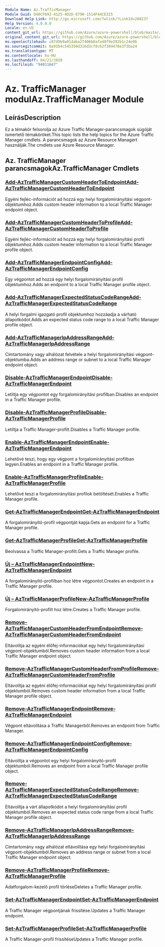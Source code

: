 ```yaml
---
Module Name: Az.TrafficManager
Module Guid: D48CF693-4125-4D2D-8790-1514F44CE325
Download Help Link: http://go.microsoft.com/fwlink/?LinkId=280237
Help Version: 4.0.0.0
Locale: en-US
content_git_url: https://github.com/Azure/azure-powershell/blob/master/src/TrafficManager/TrafficManager/help/Az.TrafficManager.md
original_content_git_url: https://github.com/Azure/azure-powershell/blob/master/src/TrafficManager/TrafficManager/help/Az.TrafficManager.md
ms.openlocfilehash: c87d9b9a01daba27406b8afa40f9e392b1c24e9b
ms.sourcegitcommit: 6a91b4c545350d316d3cf8c62f384478e3f3ba24
ms.translationtype: MT
ms.contentlocale: hu-HU
ms.lasthandoff: 04/21/2020
ms.locfileid: "94011647"
---
```

# <span data-ttu-id="6799e-101">Az. TrafficManager modul</span><span class="sxs-lookup"><span data-stu-id="6799e-101">Az.TrafficManager Module</span></span>
## <span data-ttu-id="6799e-102">Leírás</span><span class="sxs-lookup"><span data-stu-id="6799e-102">Description</span></span>
<span data-ttu-id="6799e-103">Ez a témakör felsorolja az Azure Traffic Manager-parancsmagok súgóját ismertető témaköröket.</span><span class="sxs-lookup"><span data-stu-id="6799e-103">This topic lists the help topics for the Azure Traffic Manager cmdlets.</span></span> <span data-ttu-id="6799e-104">A parancsmagok az Azure Resource Managert használják.</span><span class="sxs-lookup"><span data-stu-id="6799e-104">The cmdlets use Azure Resource Manager.</span></span>

## <span data-ttu-id="6799e-105">Az. TrafficManager parancsmagok</span><span class="sxs-lookup"><span data-stu-id="6799e-105">Az.TrafficManager Cmdlets</span></span>
### [<span data-ttu-id="6799e-106">Add-AzTrafficManagerCustomHeaderToEndpoint</span><span class="sxs-lookup"><span data-stu-id="6799e-106">Add-AzTrafficManagerCustomHeaderToEndpoint</span></span>](Add-AzTrafficManagerCustomHeaderToEndpoint.md)
<span data-ttu-id="6799e-107">Egyéni fejléc-információt ad hozzá egy helyi forgalomirányítási végpont-objektumhoz.</span><span class="sxs-lookup"><span data-stu-id="6799e-107">Adds custom header information to a local Traffic Manager endpoint object.</span></span>

### [<span data-ttu-id="6799e-108">Add-AzTrafficManagerCustomHeaderToProfile</span><span class="sxs-lookup"><span data-stu-id="6799e-108">Add-AzTrafficManagerCustomHeaderToProfile</span></span>](Add-AzTrafficManagerCustomHeaderToProfile.md)
<span data-ttu-id="6799e-109">Egyéni fejléc-információt ad hozzá egy helyi forgalomirányítási profil objektumhoz.</span><span class="sxs-lookup"><span data-stu-id="6799e-109">Adds custom header information to a local Traffic Manager profile object.</span></span>

### [<span data-ttu-id="6799e-110">Add-AzTrafficManagerEndpointConfig</span><span class="sxs-lookup"><span data-stu-id="6799e-110">Add-AzTrafficManagerEndpointConfig</span></span>](Add-AzTrafficManagerEndpointConfig.md)
<span data-ttu-id="6799e-111">Egy végpontot ad hozzá egy helyi forgalomirányítási profil objektumhoz.</span><span class="sxs-lookup"><span data-stu-id="6799e-111">Adds an endpoint to a local Traffic Manager profile object.</span></span>

### [<span data-ttu-id="6799e-112">Add-AzTrafficManagerExpectedStatusCodeRange</span><span class="sxs-lookup"><span data-stu-id="6799e-112">Add-AzTrafficManagerExpectedStatusCodeRange</span></span>](Add-AzTrafficManagerExpectedStatusCodeRange.md)
<span data-ttu-id="6799e-113">A helyi forgalmi igazgató profil objektumhoz hozzáadja a várható állapotkódot.</span><span class="sxs-lookup"><span data-stu-id="6799e-113">Adds an expected status code range to a local Traffic Manager profile object.</span></span>

### [<span data-ttu-id="6799e-114">Add-AzTrafficManagerIpAddressRange</span><span class="sxs-lookup"><span data-stu-id="6799e-114">Add-AzTrafficManagerIpAddressRange</span></span>](Add-AzTrafficManagerIpAddressRange.md)
<span data-ttu-id="6799e-115">Címtartomány vagy alhálózat felvétele a helyi forgalomirányítási végpont-objektumba.</span><span class="sxs-lookup"><span data-stu-id="6799e-115">Adds an address range or subnet to a local Traffic Manager endpoint object.</span></span>

### [<span data-ttu-id="6799e-116">Disable-AzTrafficManagerEndpoint</span><span class="sxs-lookup"><span data-stu-id="6799e-116">Disable-AzTrafficManagerEndpoint</span></span>](Disable-AzTrafficManagerEndpoint.md)
<span data-ttu-id="6799e-117">Letiltja egy végpontot egy forgalomirányítási profilban.</span><span class="sxs-lookup"><span data-stu-id="6799e-117">Disables an endpoint in a Traffic Manager profile.</span></span>

### [<span data-ttu-id="6799e-118">Disable-AzTrafficManagerProfile</span><span class="sxs-lookup"><span data-stu-id="6799e-118">Disable-AzTrafficManagerProfile</span></span>](Disable-AzTrafficManagerProfile.md)
<span data-ttu-id="6799e-119">Letiltja a Traffic Manager-profilt.</span><span class="sxs-lookup"><span data-stu-id="6799e-119">Disables a Traffic Manager profile.</span></span>

### [<span data-ttu-id="6799e-120">Enable-AzTrafficManagerEndpoint</span><span class="sxs-lookup"><span data-stu-id="6799e-120">Enable-AzTrafficManagerEndpoint</span></span>](Enable-AzTrafficManagerEndpoint.md)
<span data-ttu-id="6799e-121">Lehetővé teszi, hogy egy végpont a forgalomirányítási profilban legyen.</span><span class="sxs-lookup"><span data-stu-id="6799e-121">Enables an endpoint in a Traffic Manager profile.</span></span>

### [<span data-ttu-id="6799e-122">Enable-AzTrafficManagerProfile</span><span class="sxs-lookup"><span data-stu-id="6799e-122">Enable-AzTrafficManagerProfile</span></span>](Enable-AzTrafficManagerProfile.md)
<span data-ttu-id="6799e-123">Lehetővé teszi a forgalomirányítási profilok betöltését.</span><span class="sxs-lookup"><span data-stu-id="6799e-123">Enables a Traffic Manager profile.</span></span>

### [<span data-ttu-id="6799e-124">Get-AzTrafficManagerEndpoint</span><span class="sxs-lookup"><span data-stu-id="6799e-124">Get-AzTrafficManagerEndpoint</span></span>](Get-AzTrafficManagerEndpoint.md)
<span data-ttu-id="6799e-125">A forgalomirányító-profil végpontját kapja.</span><span class="sxs-lookup"><span data-stu-id="6799e-125">Gets an endpoint for a Traffic Manager profile.</span></span>

### [<span data-ttu-id="6799e-126">Get-AzTrafficManagerProfile</span><span class="sxs-lookup"><span data-stu-id="6799e-126">Get-AzTrafficManagerProfile</span></span>](Get-AzTrafficManagerProfile.md)
<span data-ttu-id="6799e-127">Beolvassa a Traffic Manager-profilt.</span><span class="sxs-lookup"><span data-stu-id="6799e-127">Gets a Traffic Manager profile.</span></span>

### [<span data-ttu-id="6799e-128">Új – AzTrafficManagerEndpoint</span><span class="sxs-lookup"><span data-stu-id="6799e-128">New-AzTrafficManagerEndpoint</span></span>](New-AzTrafficManagerEndpoint.md)
<span data-ttu-id="6799e-129">A forgalomirányító-profilban hoz létre végpontot.</span><span class="sxs-lookup"><span data-stu-id="6799e-129">Creates an endpoint in a Traffic Manager profile.</span></span>

### [<span data-ttu-id="6799e-130">Új – AzTrafficManagerProfile</span><span class="sxs-lookup"><span data-stu-id="6799e-130">New-AzTrafficManagerProfile</span></span>](New-AzTrafficManagerProfile.md)
<span data-ttu-id="6799e-131">Forgalomirányító-profilt hoz létre.</span><span class="sxs-lookup"><span data-stu-id="6799e-131">Creates a Traffic Manager profile.</span></span>

### [<span data-ttu-id="6799e-132">Remove-AzTrafficManagerCustomHeaderFromEndpoint</span><span class="sxs-lookup"><span data-stu-id="6799e-132">Remove-AzTrafficManagerCustomHeaderFromEndpoint</span></span>](Remove-AzTrafficManagerCustomHeaderFromEndpoint.md)
<span data-ttu-id="6799e-133">Eltávolítja az egyéni élőfej-információkat egy helyi forgalomirányítási végpont-objektumból.</span><span class="sxs-lookup"><span data-stu-id="6799e-133">Removes custom header information from a local Traffic Manager endpoint object.</span></span>

### [<span data-ttu-id="6799e-134">Remove-AzTrafficManagerCustomHeaderFromProfile</span><span class="sxs-lookup"><span data-stu-id="6799e-134">Remove-AzTrafficManagerCustomHeaderFromProfile</span></span>](Remove-AzTrafficManagerCustomHeaderFromProfile.md)
<span data-ttu-id="6799e-135">Eltávolítja az egyéni élőfej-információkat egy helyi forgalomirányítási profil objektumból.</span><span class="sxs-lookup"><span data-stu-id="6799e-135">Removes custom header information from a local Traffic Manager profile object.</span></span>

### [<span data-ttu-id="6799e-136">Remove-AzTrafficManagerEndpoint</span><span class="sxs-lookup"><span data-stu-id="6799e-136">Remove-AzTrafficManagerEndpoint</span></span>](Remove-AzTrafficManagerEndpoint.md)
<span data-ttu-id="6799e-137">Végpont eltávolítása a Traffic Managerből.</span><span class="sxs-lookup"><span data-stu-id="6799e-137">Removes an endpoint from Traffic Manager.</span></span>

### [<span data-ttu-id="6799e-138">Remove-AzTrafficManagerEndpointConfig</span><span class="sxs-lookup"><span data-stu-id="6799e-138">Remove-AzTrafficManagerEndpointConfig</span></span>](Remove-AzTrafficManagerEndpointConfig.md)
<span data-ttu-id="6799e-139">Eltávolítja a végpontot egy helyi forgalomirányító-profil objektumból.</span><span class="sxs-lookup"><span data-stu-id="6799e-139">Removes an endpoint from a local Traffic Manager profile object.</span></span>

### [<span data-ttu-id="6799e-140">Remove-AzTrafficManagerExpectedStatusCodeRange</span><span class="sxs-lookup"><span data-stu-id="6799e-140">Remove-AzTrafficManagerExpectedStatusCodeRange</span></span>](Remove-AzTrafficManagerExpectedStatusCodeRange.md)
<span data-ttu-id="6799e-141">Eltávolítja a várt állapotkódot a helyi forgalomirányítási profil objektumból.</span><span class="sxs-lookup"><span data-stu-id="6799e-141">Removes an expected status code range from a local Traffic Manager profile object.</span></span>

### [<span data-ttu-id="6799e-142">Remove-AzTrafficManagerIpAddressRange</span><span class="sxs-lookup"><span data-stu-id="6799e-142">Remove-AzTrafficManagerIpAddressRange</span></span>](Remove-AzTrafficManagerIpAddressRange.md)
<span data-ttu-id="6799e-143">Címtartomány vagy alhálózat eltávolítása egy helyi forgalomirányítási végpont-objektumból.</span><span class="sxs-lookup"><span data-stu-id="6799e-143">Removes an address range or subnet from a local Traffic Manager endpoint object.</span></span>

### [<span data-ttu-id="6799e-144">Remove-AzTrafficManagerProfile</span><span class="sxs-lookup"><span data-stu-id="6799e-144">Remove-AzTrafficManagerProfile</span></span>](Remove-AzTrafficManagerProfile.md)
<span data-ttu-id="6799e-145">Adatforgalom-kezelő profil törlése</span><span class="sxs-lookup"><span data-stu-id="6799e-145">Deletes a Traffic Manager profile.</span></span>

### [<span data-ttu-id="6799e-146">Set-AzTrafficManagerEndpoint</span><span class="sxs-lookup"><span data-stu-id="6799e-146">Set-AzTrafficManagerEndpoint</span></span>](Set-AzTrafficManagerEndpoint.md)
<span data-ttu-id="6799e-147">A Traffic Manager végpontjának frissítése.</span><span class="sxs-lookup"><span data-stu-id="6799e-147">Updates a Traffic Manager endpoint.</span></span>

### [<span data-ttu-id="6799e-148">Set-AzTrafficManagerProfile</span><span class="sxs-lookup"><span data-stu-id="6799e-148">Set-AzTrafficManagerProfile</span></span>](Set-AzTrafficManagerProfile.md)
<span data-ttu-id="6799e-149">A Traffic Manager-profil frissítése</span><span class="sxs-lookup"><span data-stu-id="6799e-149">Updates a Traffic Manager profile.</span></span>

